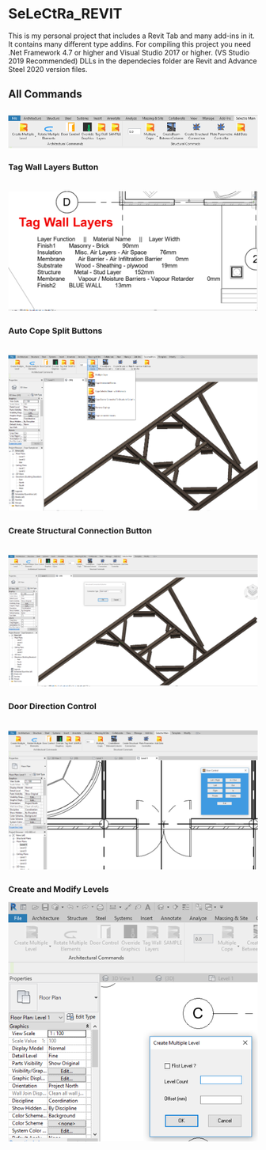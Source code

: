 # __SeLeCtRa_REVIT__
This is my personal project that includes a Revit Tab and many add-ins in it.
It contains many different type addins.
For compiling this project you need .Net Framework 4.7 or higher and Visual Studio 2017 or higher. (VS Studio 2019 Recommended)
DLLs in the dependecies folder are Revit and Advance Steel 2020 version files.


## __All Commands__
![alt text](CommandTab/Images/Main_Menu.png "Main Ribbon")
---
### __Tag Wall Layers Button__
![alt text](CommandTab/Images/Tag_Wall_Layers.png "Tag Wall Layer")
======
### __Auto Cope Split Buttons__
![alt text](CommandTab/Images/Cope.png "Steel Element Auto Cope")
======
### __Create Structural Connection Button__
![alt text](CommandTab/Images/Create_Connection.png "Create Steel Connection")
======
### __Door Direction Control__
![alt text](CommandTab/Images/Door_Control.png "Door Control")
======
### __Create and Modify Levels__
![alt text](CommandTab/Images/Create_Level.png "Create Level")
